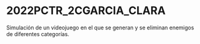 # 2022PCTR_2CGARCIA_CLARA
Simulación de un videojuego en el que se generan y se eliminan enemigos  de diferentes categorías.
